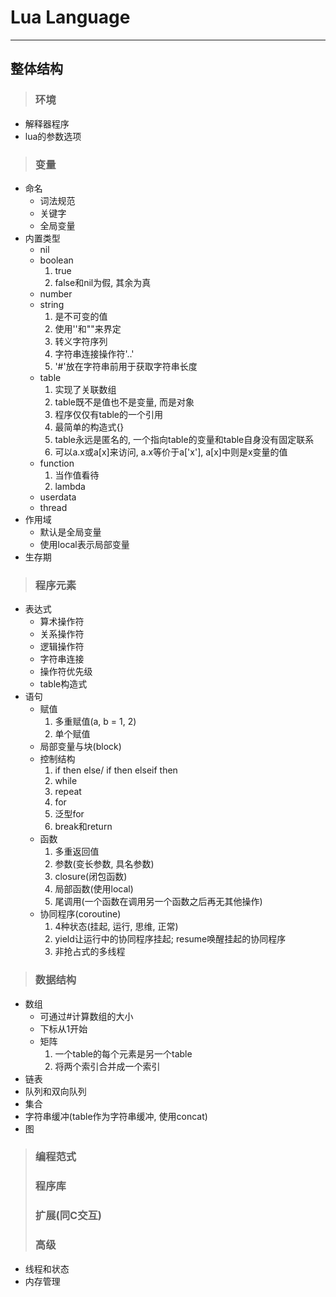 # **Lua Language**
***



## **整体结构**
> ### **环境**
  * 解释器程序
  * lua的参数选项

> ### **变量**
  * 命名
    - 词法规范
    - 关键字
    - 全局变量
  * 内置类型
    - nil
    - boolean  
      1) true  
      2) false和nil为假, 其余为真  
    - number
    - string  
      1) 是不可变的值  
      2) 使用''和""来界定  
      3) 转义字符序列  
      4) 字符串连接操作符'..'  
      5) '#'放在字符串前用于获取字符串长度
    - table  
      1) 实现了关联数组  
      2) table既不是值也不是变量, 而是对象  
      3) 程序仅仅有table的一个引用  
      4) 最简单的构造式{}  
      5) table永远是匿名的, 一个指向table的变量和table自身没有固定联系  
      6) 可以a.x或a[x]来访问, a.x等价于a['x'], a[x]中则是x变量的值
    - function  
      1) 当作值看待  
      2) lambda
    - userdata
    - thread
  * 作用域
    - 默认是全局变量
    - 使用local表示局部变量
  * 生存期

> ### **程序元素**
  * 表达式
    - 算术操作符
    - 关系操作符
    - 逻辑操作符
    - 字符串连接
    - 操作符优先级
    - table构造式
  * 语句
    - 赋值  
      1) 多重赋值(a, b = 1, 2)  
      2) 单个赋值
    - 局部变量与块(block)
    - 控制结构  
      1) if then else/ if then elseif then  
      2) while  
      3) repeat  
      4) for  
      5) 泛型for  
      6) break和return
    - 函数  
      1) 多重返回值  
      2) 参数(变长参数, 具名参数)  
      3) closure(闭包函数)  
      4) 局部函数(使用local)  
      5) 尾调用(一个函数在调用另一个函数之后再无其他操作)
    - 协同程序(coroutine)  
      1) 4种状态(挂起, 运行, 思维, 正常)  
      2) yield让运行中的协同程序挂起; resume唤醒挂起的协同程序  
      3) 非抢占式的多线程

> ### **数据结构**
  * 数组
    - 可通过#计算数组的大小
    - 下标从1开始
    - 矩阵  
      1) 一个table的每个元素是另一个table  
      2) 将两个索引合并成一个索引
  * 链表
  * 队列和双向队列
  * 集合
  * 字符串缓冲(table作为字符串缓冲, 使用concat)
  * 图

> ### **编程范式**
> ### **程序库**
> ### **扩展(同C交互)**
> ### **高级**
  * 线程和状态
  * 内存管理

